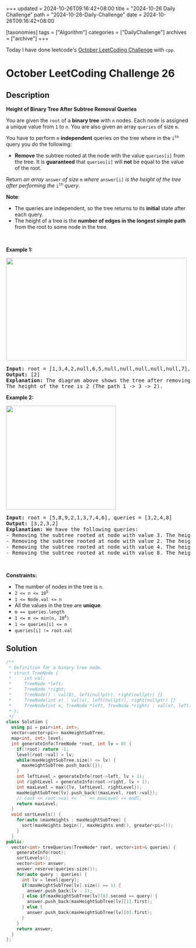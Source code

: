 +++
updated = 2024-10-26T09:16:42+08:00
title = "2024-10-26 Daily Challenge"
path = "2024-10-26-Daily-Challenge"
date = 2024-10-26T09:16:42+08:00

[taxonomies]
tags = ["Algorithm"]
categories = ["DailyChallenge"]
archives = ["archive"]
+++

Today I have done leetcode's [October LeetCoding Challenge](https://leetcode.com/problems/height-of-binary-tree-after-subtree-removal-queries/) with `cpp`.

<!-- more -->

# October LeetCoding Challenge 26

## Description

**Height of Binary Tree After Subtree Removal Queries**

<p>You are given the <code>root</code> of a <strong>binary tree</strong> with <code>n</code> nodes. Each node is assigned a unique value from <code>1</code> to <code>n</code>. You are also given an array <code>queries</code> of size <code>m</code>.</p>

<p>You have to perform <code>m</code> <strong>independent</strong> queries on the tree where in the <code>i<sup>th</sup></code> query you do the following:</p>

<ul>
	<li><strong>Remove</strong> the subtree rooted at the node with the value <code>queries[i]</code> from the tree. It is <strong>guaranteed</strong> that <code>queries[i]</code> will <strong>not</strong> be equal to the value of the root.</li>
</ul>

<p>Return <em>an array </em><code>answer</code><em> of size </em><code>m</code><em> where </em><code>answer[i]</code><em> is the height of the tree after performing the </em><code>i<sup>th</sup></code><em> query</em>.</p>

<p><strong>Note</strong>:</p>

<ul>
	<li>The queries are independent, so the tree returns to its <strong>initial</strong> state after each query.</li>
	<li>The height of a tree is the <strong>number of edges in the longest simple path</strong> from the root to some node in the tree.</li>
</ul>

<p>&nbsp;</p>
<p><strong class="example">Example 1:</strong></p>
<img alt="" src="https://assets.leetcode.com/uploads/2022/09/07/binaryytreeedrawio-1.png" style="width: 495px; height: 281px;" />
<pre>
<strong>Input:</strong> root = [1,3,4,2,null,6,5,null,null,null,null,null,7], queries = [4]
<strong>Output:</strong> [2]
<strong>Explanation:</strong> The diagram above shows the tree after removing the subtree rooted at node with value 4.
The height of the tree is 2 (The path 1 -&gt; 3 -&gt; 2).
</pre>

<p><strong class="example">Example 2:</strong></p>
<img alt="" src="https://assets.leetcode.com/uploads/2022/09/07/binaryytreeedrawio-2.png" style="width: 301px; height: 284px;" />
<pre>
<strong>Input:</strong> root = [5,8,9,2,1,3,7,4,6], queries = [3,2,4,8]
<strong>Output:</strong> [3,2,3,2]
<strong>Explanation:</strong> We have the following queries:
- Removing the subtree rooted at node with value 3. The height of the tree becomes 3 (The path 5 -&gt; 8 -&gt; 2 -&gt; 4).
- Removing the subtree rooted at node with value 2. The height of the tree becomes 2 (The path 5 -&gt; 8 -&gt; 1).
- Removing the subtree rooted at node with value 4. The height of the tree becomes 3 (The path 5 -&gt; 8 -&gt; 2 -&gt; 6).
- Removing the subtree rooted at node with value 8. The height of the tree becomes 2 (The path 5 -&gt; 9 -&gt; 3).
</pre>

<p>&nbsp;</p>
<p><strong>Constraints:</strong></p>

<ul>
	<li>The number of nodes in the tree is <code>n</code>.</li>
	<li><code>2 &lt;= n &lt;= 10<sup>5</sup></code></li>
	<li><code>1 &lt;= Node.val &lt;= n</code></li>
	<li>All the values in the tree are <strong>unique</strong>.</li>
	<li><code>m == queries.length</code></li>
	<li><code>1 &lt;= m &lt;= min(n, 10<sup>4</sup>)</code></li>
	<li><code>1 &lt;= queries[i] &lt;= n</code></li>
	<li><code>queries[i] != root.val</code></li>
</ul>


## Solution

``` cpp
/**
 * Definition for a binary tree node.
 * struct TreeNode {
 *     int val;
 *     TreeNode *left;
 *     TreeNode *right;
 *     TreeNode() : val(0), left(nullptr), right(nullptr) {}
 *     TreeNode(int x) : val(x), left(nullptr), right(nullptr) {}
 *     TreeNode(int x, TreeNode *left, TreeNode *right) : val(x), left(left), right(right) {}
 * };
 */
class Solution {
  using pi = pair<int, int>;
  vector<vector<pi>> maxHeightSubTree;
  map<int, int> level;
  int generateInfo(TreeNode *root, int lv = 0) {
    if(!root) return -1;
    level[root->val] = lv;
    while(maxHeightSubTree.size() <= lv) {
      maxHeightSubTree.push_back({});
    }
    int leftLevel = generateInfo(root->left, lv + 1);
    int rightLevel = generateInfo(root->right, lv + 1);
    int maxLevel = max({lv, leftLevel, rightLevel});
    maxHeightSubTree[lv].push_back({maxLevel, root->val});
    // cout << root->val << ' ' << maxLevel << endl;
    return maxLevel;
  }
  void sortLevels() {
    for(auto &maxHeights : maxHeightSubTree) {
      sort(maxHeights.begin(), maxHeights.end(), greater<pi>());
    }
  }
public:
  vector<int> treeQueries(TreeNode* root, vector<int>& queries) {
    generateInfo(root);
    sortLevels();
    vector<int> answer;
    answer.reserve(queries.size());
    for(auto query : queries) {
      int lv = level[query];
      if(maxHeightSubTree[lv].size() == 1) {
        answer.push_back(lv - 1);
      } else if(maxHeightSubTree[lv][0].second == query) {
        answer.push_back(maxHeightSubTree[lv][1].first);
      } else {
        answer.push_back(maxHeightSubTree[lv][0].first);
      }
    }
    return answer;
  }
};
```
